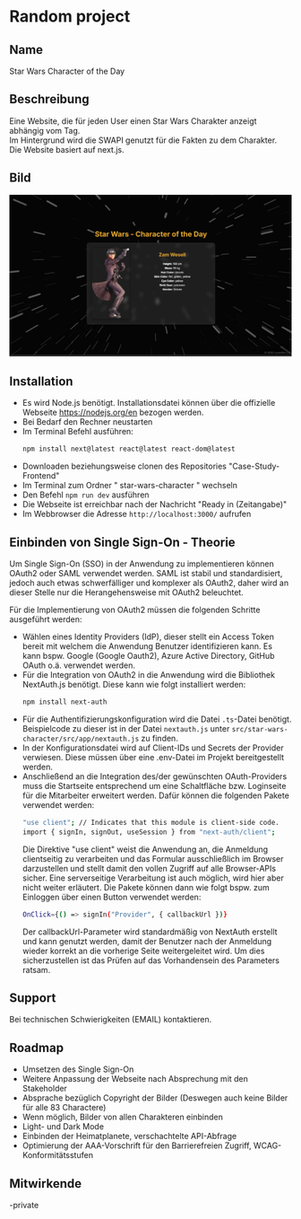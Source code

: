 # Random project

## Name
Star Wars Character of the Day

## Beschreibung
Eine Website, die für jeden User einen Star Wars Charakter anzeigt abhängig vom Tag.  
Im Hintergrund wird die SWAPI genutzt für die Fakten zu dem Charakter.  
Die Website basiert auf next.js.  

## Bild
![Bild von der Webseite mit einem Charakter und zusätzlichen Informationen](SWCotD.png)

## Installation
- Es wird Node.js benötigt. Installationsdatei können über die offizielle Webseite https://nodejs.org/en  bezogen werden. 
- Bei Bedarf den Rechner neustarten  
- Im Terminal Befehl ausführen: 
  ```bash
  npm install next@latest react@latest react-dom@latest
  ```  
- Downloaden beziehungsweise clonen des Repositories "Case-Study-Frontend"  
- Im Terminal zum Ordner " star-wars-character " wechseln  
- Den Befehl `npm run dev`  ausführen  
- Die Webseite ist erreichbar nach der Nachricht "Ready in (Zeitangabe)"  
- Im Webbrowser die Adresse `http://localhost:3000/` aufrufen  

## Einbinden von Single Sign-On - Theorie
Um Single Sign-On (SSO) in der Anwendung zu implementieren können OAuth2 oder SAML verwendet werden. SAML ist stabil und standardisiert, jedoch auch etwas schwerfälliger und komplexer als OAuth2, daher wird an dieser Stelle nur die Herangehensweise mit OAuth2 beleuchtet. 

Für die Implementierung von OAuth2 müssen die folgenden Schritte ausgeführt werden: 
- Wählen eines Identity Providers (IdP), dieser stellt ein Access Token bereit mit welchem die Anwendung Benutzer identifizieren kann. Es kann bspw. Google (Google Oauth2), Azure Active Directory, GitHub OAuth o.ä. verwendet werden. 
- Für die Integration von OAuth2 in die Anwendung wird die Bibliothek NextAuth.js benötigt. Diese kann wie folgt installiert werden: 
  ```bash
  npm install next-auth
  ```
- Für die Authentifizierungskonfiguration wird die Datei `.ts`-Datei benötigt. Beispielcode zu dieser ist in der Datei `nextauth.js` unter `src/star-wars-character/src/app/nextauth.js` zu finden. 
-  In der Konfigurationsdatei wird auf Client-IDs und Secrets der Provider verwiesen. Diese müssen über eine .env-Datei im Projekt bereitgestellt werden.
- Anschließend an die Integration des/der gewünschten OAuth-Providers muss die Startseite entsprechend um eine Schaltfläche bzw. Loginseite für die Mitarbeiter erweitert werden. Dafür können die folgenden Pakete verwendet werden:
  ```bash
  "use client"; // Indicates that this module is client-side code.
  import { signIn, signOut, useSession } from "next-auth/client";
  ```
  Die Direktive "use client" weist die Anwendung an, die Anmeldung clientseitig zu verarbeiten und das Formular ausschließlich im Browser darzustellen und stellt damit den vollen Zugriff auf alle Browser-APIs sicher. Eine serverseitige Verarbeitung ist auch möglich, wird hier aber nicht weiter erläutert. 
  Die Pakete können dann wie folgt bspw. zum Einloggen über einen Button verwendet werden: 
  ```bash
  OnClick={() => signIn("Provider", { callbackUrl })}
  ```
  Der callbackUrl-Parameter wird standardmäßig von NextAuth erstellt und kann genutzt werden, damit der Benutzer nach der Anmeldung wieder korrekt an die vorherige Seite weitergeleitet wird. Um dies sicherzustellen ist das Prüfen auf das Vorhandensein des Parameters ratsam. 

## Support
Bei technischen Schwierigkeiten (EMAIL) kontaktieren.  

## Roadmap
- Umsetzen des Single Sign-On  
- Weitere Anpassung der Webseite nach Absprechung mit den Stakeholder  
- Absprache bezüglich Copyright der Bilder (Deswegen auch keine Bilder für alle 83 Charactere)  
- Wenn möglich, Bilder von allen Charakteren einbinden  
- Light- und Dark Mode  
- Einbinden der Heimatplanete, verschachtelte API-Abfrage  
- Optimierung der AAA-Vorschrift für den Barrierefreien Zugriff, WCAG-Konformitätsstufen  

## Mitwirkende 
-private 
